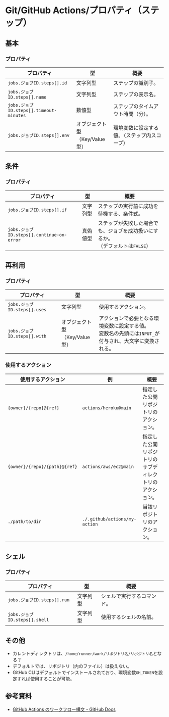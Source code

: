 # Git/GitHub Actions/プロパティ（ステップ）

## 基本

### プロパティ

| プロパティ                              | 型                                  | 概要                                         |
| --------------------------------------- | ----------------------------------- | -------------------------------------------- |
| `jobs.ジョブID.steps[].id`              | 文字列型                            | ステップの識別子。                           |
| `jobs.ジョブID.steps[].name`            | 文字列型                            | ステップの表示名。                           |
| `jobs.ジョブID.steps[].timeout-minutes` | 数値型                              | ステップのタイムアウト時間（分）。           |
| `jobs.ジョブID.steps[].env`             | オブジェクト型<br />（Key/Value型） | 環境変数に設定する値。（ステップ内スコープ） |

## 条件

### プロパティ

| プロパティ                                | 型       | 概要                                                         |
| ----------------------------------------- | -------- | ------------------------------------------------------------ |
| `jobs.ジョブID.steps[].if`                | 文字列型 | ステップの実行前に成功を待機する、条件式。                   |
| `jobs.ジョブID.steps[].continue-on-error` | 真偽値型 | ステップが失敗した場合でも、ジョブを成功扱いにするか。<br />（デフォルトは`FALSE`） |

## 再利用

### プロパティ

| プロパティ                   | 型                                  | 概要                                                         |
| ---------------------------- | ----------------------------------- | ------------------------------------------------------------ |
| `jobs.ジョブID.steps[].uses` | 文字列型                            | 使用するアクション。                                         |
| `jobs.ジョブID.steps[].with` | オブジェクト型<br />（Key/Value型） | アクションで必要となる環境変数に設定する値。<br />変数名の先頭には`INPUT_`が付与され、大文字に変換される。 |

### 使用するアクション

| 使用するアクション            | 例                            | 概要                                                   |
| ----------------------------- | ----------------------------- | ------------------------------------------------------ |
| `{owner}/{repo}@{ref}`        | `actions/heroku@main`         | 指定した公開リポジトリのアクション。                   |
| `{owner}/{repo}/{path}@{ref}` | `actions/aws/ec2@main`        | 指定した公開リポジトリのサブディレクトリのアクション。 |
| `./path/to/dir`               | `./.github/actions/my-action` | 当該リポジトリのアクション。                           |

## シェル

### プロパティ

| プロパティ                    | 型       | 概要                       |
| ----------------------------- | -------- | -------------------------- |
| `jobs.ジョブID.steps[].run`   | 文字列型 | シェルで実行するコマンド。 |
| `jobs.ジョブID.steps[].shell` | 文字列型 | 使用するシェルの名前。     |

## その他

- カレントディレクトリは、`/home/runner/work/リポジトリ名/リポジトリ名`となる？
- デフォルトでは、リポジトリ（内のファイル）は扱えない。
- GitHub CLIはデフォルトでインストールされており、環境変数`GH_TOKEN`を設定すれば使用することが可能。

## 参考資料

- [GitHub Actions のワークフロー構文 - GitHub Docs](https://docs.github.com/ja/actions/using-workflows/workflow-syntax-for-github-actions#jobsjob_idsteps)
